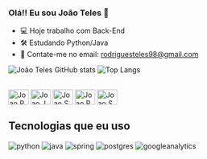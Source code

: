 ### Olá!! Eu sou João Teles 👋

- 💻 Hoje trabalho com Back-End
- 🛠️ Estudando Python/Java
- 💬 Contate-me no email: rodriguesteles98@gmail.com 


![João Teles GitHub stats](https://github-readme-stats.vercel.app/api?username=JoaoTeles01&show_icons=true&theme=dark)
![Top Langs](https://github-readme-stats.vercel.app/api/top-langs/?username=JoaoTeles01&show_icons=true&theme=dark\&layout=compact)

<div style="display: inline_block"><br>
  <img align="center" alt="Joao.Python" height="30" width="40" src="https://cdn.jsdelivr.net/gh/devicons/devicon@latest/icons/python/python-original.svg">
  <img align="center" alt="Joao.Java" height="30" width="40" src="https://cdn.jsdelivr.net/gh/devicons/devicon@latest/icons/java/java-original.svg">
  <img align="center" alt="Joao.Spring" height="30" width="40" src="https://cdn.jsdelivr.net/gh/devicons/devicon@latest/icons/spring/spring-original.svg">
  <img align="center" alt="Joao.Postgres" height="30" width="40" src="https://cdn.jsdelivr.net/gh/devicons/devicon@latest/icons/postgresql/postgresql-original.svg">
  <img align="center" alt="Joao.Selenium" height="30" width="40" src="https://cdn.jsdelivr.net/gh/devicons/devicon@latest/icons/selenium/selenium-original.svg">
</div>  

  
## Tecnologias que eu uso 

<div style="display: inline_block">
  <img align="center" alt="python" src="https://img.shields.io/badge/Python-3776AB?style=for-the-badge&logo=python&logoColor=white" />
  <img align="center" alt="java" src="https://img.shields.io/badge/Java-ED8B00?style=for-the-badge&logo=openjdk&logoColor=white" />
  <img align="center" alt="spring" src="https://img.shields.io/badge/Spring-6DB33F?style=for-the-badge&logo=spring&logoColor=white" />
  <img align="center" alt="postgres" src="https://img.shields.io/badge/PostgreSQL-316192?style=for-the-badge&logo=postgresql&logoColor=white" />
  <img align="center" alt="googleanalytics" src="https://img.shields.io/badge/Google%20Analytics-E37400?style=for-the-badge&logo=google%20analytics&logoColor=white" />
</div><br/>
